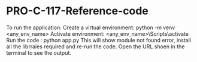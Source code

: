 # PRO-C-117-Reference-code
To run the application:
Create a virtual environment: python -m venv <any_env_name> 
Activate environment: <any_env_name>\Scripts\activate
Run the code : python app.py
This will show module not found error, install all the librraies required and re-run the code.
Open the URL shoen in the terminal to see the output. 
